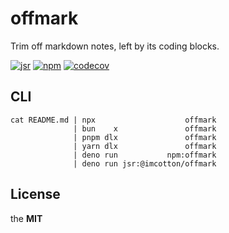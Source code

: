 # offmark

Trim off markdown notes, left by its coding blocks.

[![jsr](https://jsr.io/badges/@imcotton/offmark)](https://jsr.io/@imcotton/offmark)
[![npm](https://badgen.net/npm/v/offmark)](https://www.npmjs.com/package/offmark)
[![codecov](https://codecov.io/gh/imcotton/offmark/graph/badge.svg)](https://codecov.io/gh/imcotton/offmark)





## CLI

    cat README.md | npx                    offmark
                  | bun    x               offmark
                  | pnpm dlx               offmark
                  | yarn dlx               offmark
                  | deno run           npm:offmark
                  | deno run jsr:@imcotton/offmark





## License

the **MIT**
